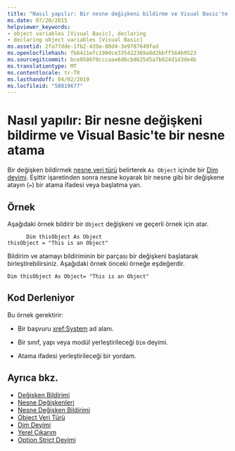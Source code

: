 ```yaml
---
title: "Nasıl yapılır: Bir nesne değişkeni bildirme ve Visual Basic'te bir nesne atama"
ms.date: 07/20/2015
helpviewer_keywords:
- object variables [Visual Basic], declaring
- declaring object variables [Visual Basic]
ms.assetid: 2fa77dde-1fb2-439a-80d4-3e9787649fad
ms.openlocfilehash: fb6411efc190dce335422369a8d2bbff564b9523
ms.sourcegitcommit: bce0586f0cccaae6d6cbd625d5a7b824d1d3de4b
ms.translationtype: MT
ms.contentlocale: tr-TR
ms.lasthandoff: 04/02/2019
ms.locfileid: "58819677"
---
```

# <a name="how-to-declare-an-object-variable-and-assign-an-object-to-it-in-visual-basic"></a>Nasıl yapılır: Bir nesne değişkeni bildirme ve Visual Basic'te bir nesne atama
Bir değişken bildirmek [nesne veri türü](../../../../visual-basic/language-reference/data-types/object-data-type.md) belirterek `As Object` içinde bir [Dim deyimi](../../../../visual-basic/language-reference/statements/dim-statement.md). Eşittir işaretinden sonra nesne koyarak bir nesne gibi bir değişkene atayın (`=`) bir atama ifadesi veya başlatma yan.  
  
## <a name="example"></a>Örnek  
 Aşağıdaki örnek bildirir bir `Object` değişkeni ve geçerli örnek için atar.  
  
```  
      Dim thisObject As Object  
thisObject = "This is an Object"  
```  
  
 Bildirim ve atamayı bildiriminin bir parçası bir değişkeni başlatarak birleştirebilirsiniz. Aşağıdaki örnek önceki örneğe eşdeğerdir.  
  
```  
Dim thisObject As Object= "This is an Object"  
```  
  
## <a name="compiling-the-code"></a>Kod Derleniyor  
 Bu örnek gerektirir:  
  
-   Bir başvuru <xref:System> ad alanı.  
  
-   Bir sınıf, yapı veya modül yerleştirileceği `Dim` deyimi.  
  
-   Atama ifadesi yerleştirileceği bir yordam.  
  
## <a name="see-also"></a>Ayrıca bkz.

- [Değişken Bildirimi](../../../../visual-basic/programming-guide/language-features/variables/variable-declaration.md)
- [Nesne Değişkenleri](../../../../visual-basic/programming-guide/language-features/variables/object-variables.md)
- [Nesne Değişken Bildirimi](../../../../visual-basic/programming-guide/language-features/variables/object-variable-declaration.md)
- [Object Veri Türü](../../../../visual-basic/language-reference/data-types/object-data-type.md)
- [Dim Deyimi](../../../../visual-basic/language-reference/statements/dim-statement.md)
- [Yerel Çıkarım](../../../../visual-basic/programming-guide/language-features/variables/local-type-inference.md)
- [Option Strict Deyimi](../../../../visual-basic/language-reference/statements/option-strict-statement.md)
